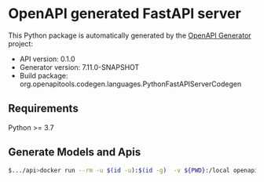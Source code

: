 # OpenAPI generated FastAPI server

This Python package is automatically generated by the [OpenAPI Generator](https://openapi-generator.tech) project:

- API version: 0.1.0
- Generator version: 7.11.0-SNAPSHOT
- Build package: org.openapitools.codegen.languages.PythonFastAPIServerCodegen

## Requirements

Python >= 3.7

## Generate Models and Apis

```bash
$.../api>docker run --rm -u $(id -u):$(id -g)  -v ${PWD}:/local openapitools/openapi-generator-cli generate   -i /local/openapi.yaml   -g python-fastapi   -o /local --global-property apis,models
```
